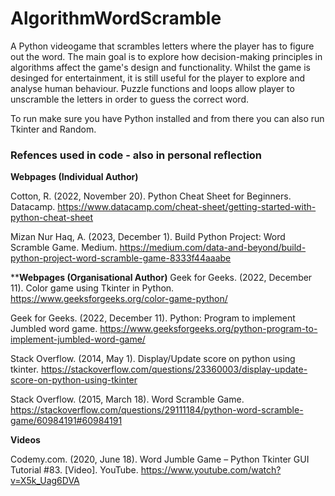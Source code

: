 # AlgorithmWordScramble

A Python videogame that scrambles letters where the player has to figure out the word. The main goal is to explore how decision-making principles in algorithms affect the game's design and functionality. Whilst the game is desinged for entertainment, it is still useful for the player to explore and analyse human behaviour. Puzzle functions and loops allow player to unscramble the letters in order to guess the correct word. 


To run make sure you have Python installed and from there you can also run Tkinter and Random. 



### Refences used in code - also in personal reflection

**Webpages (Individual Author)**

Cotton, R. (2022, November 20). Python Cheat Sheet for Beginners. Datacamp. https://www.datacamp.com/cheat-sheet/getting-started-with-python-cheat-sheet 

Mizan Nur Haq, A. (2023, December 1). Build Python Project: Word Scramble Game. Medium. https://medium.com/data-and-beyond/build-python-project-word-scramble-game-8333f44aaabe 

****Webpages (Organisational Author)**
Geek for Geeks. (2022, December 11). Color game using Tkinter in Python. https://www.geeksforgeeks.org/color-game-python/ 

Geek for Geeks. (2022, December 11). Python: Program to implement Jumbled word game. https://www.geeksforgeeks.org/python-program-to-implement-jumbled-word-game/ 

Stack Overflow. (2014, May 1). Display/Update score on python using tkinter. https://stackoverflow.com/questions/23360003/display-update-score-on-python-using-tkinter 

Stack Overflow. (2015, March 18). Word Scramble Game. https://stackoverflow.com/questions/29111184/python-word-scramble-game/60984191#60984191 

**Videos** 

Codemy.com. (2020, June 18). Word Jumble Game – Python Tkinter GUI Tutorial #83. [Video]. YouTube. https://www.youtube.com/watch?v=X5k_Uag6DVA 
